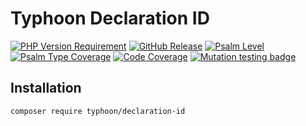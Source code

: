 # Typhoon Declaration ID

[![PHP Version Requirement](https://img.shields.io/packagist/dependency-v/typhoon/declaration-id/php)](https://packagist.org/packages/typhoon/declaration-id)
[![GitHub Release](https://img.shields.io/github/v/release/typhoon-php/declaration-id)](https://github.com/typhoon-php/declaration-id/releases)
[![Psalm Level](https://shepherd.dev/github/typhoon-php/declaration-id/level.svg)](https://shepherd.dev/github/typhoon-php/declaration-id)
[![Psalm Type Coverage](https://shepherd.dev/github/typhoon-php/declaration-id/coverage.svg)](https://shepherd.dev/github/typhoon-php/declaration-id)
[![Code Coverage](https://codecov.io/gh/typhoon-php/declaration-id/branch/0.4.x/graph/badge.svg)](https://codecov.io/gh/typhoon-php/declaration-id/tree/0.4.x)
[![Mutation testing badge](https://img.shields.io/endpoint?style=flat&url=https%3A%2F%2Fbadge-api.stryker-mutator.io%2Fgithub.com%2Ftyphoon-php%2Fdeclaration-id%2F0.4.x)](https://dashboard.stryker-mutator.io/reports/github.com/typhoon-php/declaration-id/0.4.x)

## Installation

```shell
composer require typhoon/declaration-id
```

